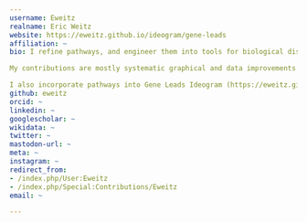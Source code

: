 ```yaml
---
username: Eweitz
realname: Eric Weitz
website: https://eweitz.github.io/ideogram/gene-leads
affiliation: ~
bio: I refine pathways, and engineer them into tools for biological discovery.

My contributions are mostly systematic graphical and data improvements.  Lately, I have created a number of new pathways, sourced directly from literature (https://pfocr.wikipathways.org/), and other pathway databases.  The quick and open (https://www.wikipathways.org/contribute.html) nature of WikiPathways is delightful.

I also incorporate pathways into Gene Leads Ideogram (https://eweitz.github.io/ideogram/gene-leads), a reuseable web component I've been developing to enrich gene search.
github: eweitz
orcid: ~
linkedin: ~
googlescholar: ~
wikidata: ~
twitter: ~
mastodon-url: ~
meta: ~
instagram: ~
redirect_from:
- /index.php/User:Eweitz
- /index.php/Special:Contributions/Eweitz
email: ~

---
```


